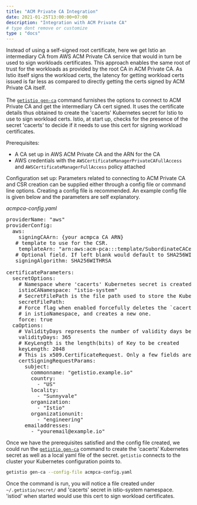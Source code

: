 ```yaml
---
title: "ACM Private CA Integration"
date: 2021-01-25T13:00:00+07:00
description: "Integration with ACM Private CA"
# type dont remove or customize
type : "docs"
---
```


Instead of using a self-signed root certificate, here we get Istio an intermediary CA from AWS ACM Private CA service that would in turn be used to sign workloads certificates. This approach enables the same root of trust for the workloads as provided by the root CA in ACM Private CA. As Istio itself signs the workload certs, the latency for getting workload certs issued is far less as compared to directly getting the certs signed by ACM Private CA itself.
<br>
<br>
The [`getistio gen-ca`](/getistio-cli/reference/getistio_gen-ca) command furnishes the options to connect to ACM Private CA and get the intermediary CA cert signed. It uses the certificate details thus obtained to create the 'cacerts' Kubernetes secret for Istio to use to sign workload certs. Istio, at start up, checks for the presence of the secret 'cacerts' to decide if it needs to use this cert for signing workload certificates.

Prerequisites:
- A CA set up in AWS ACM Private CA and the ARN for the CA
- AWS credentials with the `AWSCertificateManagerPrivateCAFullAccess` and `AWSCertificateManagerFullAccess` policy attached

Configuration set up:
Parameters related to connecting to ACM Private CA and CSR creation can be supplied either through a config file or command line options. Creating a config file is recommended.
An example config file is given below and the parameters are self explanatory.

*acmpca-config.yaml*
<pre>
providerName: "aws"
providerConfig:
  aws:
    signingCAArn: {your acmpca CA ARN}
   # template to use for the CSR.
    templateArn: "arn:aws:acm-pca:::template/SubordinateCACertificate_PathLen0/V1"
   # Optional field. If left blank would default to SHA256WITHRSA
   signingAlgorithm: SHA256WITHRSA

certificateParameters:
  secretOptions:
    # Namespace where 'cacerts' Kubernetes secret is created on your target cluster
    istioCANamespace: "istio-system"
    # SecretFilePath is the file path used to store the Kubernetes Secret in yaml format
    secretFilePath:
    # Force flag when enabled forcefully deletes the `cacerts` secret
    # in istioNamespace, and creates a new one.
    force: true
  caOptions:
    # ValidityDays represents the number of validity days before the CA expires.
    validityDays: 365
    # KeyLength is the length(bits) of Key to be created
    keyLength: 2048
    # This is x509.CertificateRequest. Only a few fields are shown below
    certSigningRequestParams:
      subject:
        commonname: "getistio.example.io"
        country:
          - "US"
        locality:
          - "Sunnyvale"
        organization:
          - "Istio"
        organizationunit:
          - "engineering"
      emailaddresses:
        - "youremail@example.io"
</pre>

Once we have the prerequisites satisfied and the config file created, we could run the [`getistio gen-ca`](/getistio-cli/reference/getistio_gen-ca) command to create the 'cacerts' Kubernetes secret as well as a local yaml file of the secret. `getistio` connects to the cluster your Kubernetes configuration  points to.
```sh
getistio gen-ca --config-file acmpca-config.yaml
```

Once the command is run, you will notice a file created under `~/.getistio/secret/` and 'cacerts' secret in istio-system namespace. 'istiod' when started would use this cert to sign workload certificates.

